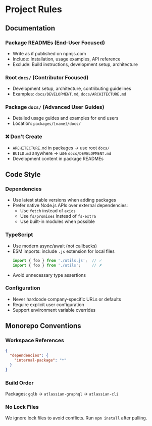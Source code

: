 # Project Rules

## Documentation

### Package READMEs (End-User Focused)
- Write as if published on npmjs.com
- Include: Installation, usage examples, API reference
- Exclude: Build instructions, development setup, architecture

### Root `docs/` (Contributor Focused)
- Development setup, architecture, contributing guidelines
- Examples: `docs/DEVELOPMENT.md`, `docs/ARCHITECTURE.md`

### Package `docs/` (Advanced User Guides)
- Detailed usage guides and examples for end users
- Location: `packages/[name]/docs/`

### ❌ Don't Create
- `ARCHITECTURE.md` in packages → use root `docs/`
- `BUILD.md` anywhere → use `docs/DEVELOPMENT.md`
- Development content in package READMEs

## Code Style

### Dependencies
- Use latest stable versions when adding packages
- Prefer native Node.js APIs over external dependencies:
  - Use `fetch` instead of `axios`
  - Use `fs/promises` instead of `fs-extra`
  - Use built-in modules when possible

### TypeScript
- Use modern async/await (not callbacks)
- ESM imports: include `.js` extension for local files
  ```typescript
  import { foo } from './utils.js';  // ✓
  import { foo } from './utils';     // ✗
  ```
- Avoid unnecessary type assertions

### Configuration
- Never hardcode company-specific URLs or defaults
- Require explicit user configuration
- Support environment variable overrides

## Monorepo Conventions

### Workspace References
```json
{
  "dependencies": {
    "internal-package": "*"
  }
}
```

### Build Order
Packages: `gqlb` → `atlassian-graphql` → `atlassian-cli`

### No Lock Files
We ignore lock files to avoid conflicts. Run `npm install` after pulling.

